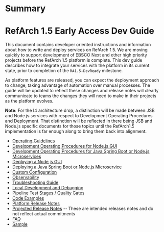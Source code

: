 # Summary

# RefArch 1.5 Early Access Dev Guide

This document contains developer oriented instructions and information about how to write and deploy services on RefArch 1.5. We are moving quickly to support development of EBSCO Next and other high priority projects before the RefArch 1.5 platform is complete. This dev guide describes how to integrate your services with the platform in its current state, prior to completion of the `RA1.5-DevReady` milestone.

As platform features are released, you can expect the deployment approach to change, taking advantage of automation over manual processes. The guide will be updated to reflect these changes and release notes will clearly communicate to teams the changes they will need to make in their projects as the platform evolves.

__Note:__ For the I4 architecture drop, a distinction will be made between JSB and Node.js services with respect to Development Operating Procedures and Deployment. That distinction will be reflected in there being JSB and Node.js specific documents for those topics until the RefArch1.5 implementation is far enough along to bring them back into alignment.

- [Operating Guidelines](guides/Operating_Guidelines.md)
- [Development Operating Procedures for Node.js GUI](guides/Development_Operating_Procedures.md)
- [Development Operating Procedures for Java Spring Boot or Node.js Microservices](guides/Development_Operating_Procedures_JSB_or_Node_Microservices.md)
- [Deploying a Node.js GUI](guides/Deploy.md)
- [Deploying a Java Spring Boot or Node.js Microservice](guides/Deploy_JSB_or_Node_microservice.md)
- [Custom Configuration](guides/Custom_Configuration.md)
- [Observability](guides/Observability.md)
- [Troubleshooting Guide](guides/Troubleshooting_Guide.md)
- [Local Development and Debugging](guides/Local_Dev_and_Debugging.md)
- [Pipeline Test Stages / Quality Gates](guides/Quality_Gates_Medusa.md)
- [Code Examples](guides/Code_Examples.md)
- [Platform Release Notes](guides/Platform_Release_Notes.md)
- [Projected Release Notes](guides/Preliminary_Platform_Release_Notes.md) -- These are intended releases notes and do not reflect actual commitments
- [FAQ](guides/FAQ.md)
- [Sample](guides/Sample.md)